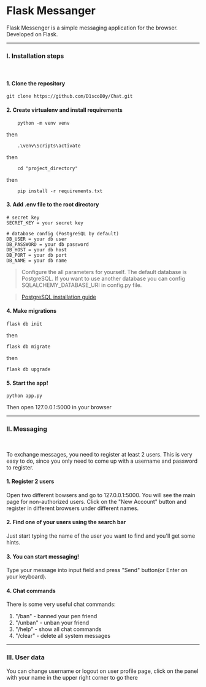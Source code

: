 # Flask Messanger

Flask Messenger is a simple messaging application for the browser. Developed on Flask.

***

### I. Installation steps
<br>

#### 1. Clone the repository

    git clone https://github.com/D1scoB0y/Chat.git

#### 2. Create virtualenv and install requirements
```
    python -m venv venv
```
then
```
    .\venv\Scripts\activate
```
then
```
    cd "project_directory"
```
then
```
    pip install -r requirements.txt
```

#### 3. Add .env file to the root directory

```
# secret key
SECRET_KEY = your secret key

# database config (PostgreSQL by default)
DB_USER = your db user
DB_PASSWORD = your db password
DB_HOST = your db host
DB_PORT = your db port
DB_NAME = your db name
```

> Configure the all parameters for yourself. The default database is PostgreSQL. If you want to use another database you can config SQLALCHEMY_DATABASE_URI in config.py file.

> [PostgreSQL installation guide](https://www.youtube.com/watch?v=0n41UTkOBb0)

#### 4. Make migrations
```
flask db init
```
then
```
flask db migrate
```
then
```
flask db upgrade
```

#### 5. Start the app!
    python app.py

Then open 127.0.0.1:5000 in your browser

***

### II. Messaging
<br>

To exchange messages, you need to register at least 2 users. This is very easy to do, since you only need to come up with a username and password to register.

#### 1. Register 2 users

Open two different bowsers and go to 127.0.0.1:5000. You will see the main page for non-authorized users. Click on the "New Account" button and register in different browsers under different names.


#### 2. Find one of your users using the search bar

Just start typing the name of the user you want to find and you'll get some hints.

#### 3. You can start messaging!

Type your message into input field and press "Send" button(or Enter on your keyboard).

#### 4. Chat commands

There is some very useful chat commands:

1. "/ban" - banned your pen friend
2. "/unban" - unban your friend
3. "/help" - show all chat commands
4. "/clear" - delete all system messages

***

### III. User data

You can change username or logout on user profile page, click on the panel with your name in the upper right corner to go there

